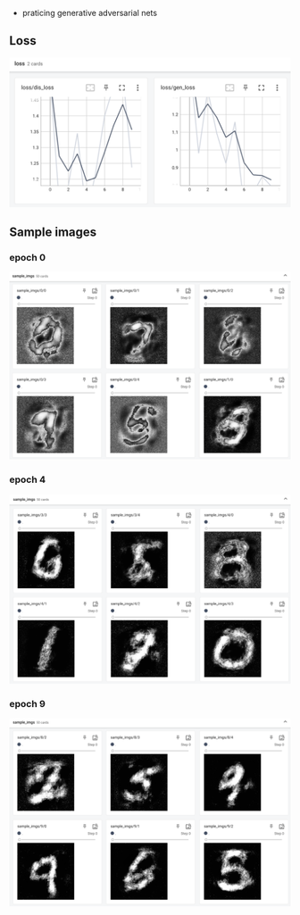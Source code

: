 + praticing generative adversarial nets

## Loss

![loss](_/loss.png)

## Sample images

### epoch 0

![img0](_/sample_imgs_0.png)

### epoch 4

![img1](_/sample_imgs_1.png)

### epoch 9

![img2](_/sample_imgs_2.png)